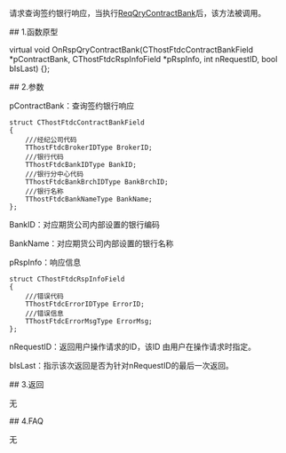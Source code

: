 <p>请求查询签约银行响应，当执行<a href="../../CTHOSTFTDCTRADERSPI/REQQRYCONTRACTBANK/">ReqQryContractBank</a>后，该方法被调用。</p>
<span class="anchor" id="9ac59507-130b-46fe-9c61-05a17cf9ef95"></span>
## 1.函数原型
<p>virtual void OnRspQryContractBank(CThostFtdcContractBankField *pContractBank, CThostFtdcRspInfoField *pRspInfo, int nRequestID, bool bIsLast) {};</p>
<span class="anchor" id="3e673733-9524-42a4-9ec8-05863c6f421f"></span>
## 2.参数
<p>pContractBank：查询签约银行响应</p>
<pre><code>struct CThostFtdcContractBankField
{
    ///经纪公司代码
    TThostFtdcBrokerIDType BrokerID;
    ///银行代码
    TThostFtdcBankIDType BankID;
    ///银行分中心代码
    TThostFtdcBankBrchIDType BankBrchID;
    ///银行名称
    TThostFtdcBankNameType BankName;
};
</code></pre>
<p>BankID：对应期货公司内部设置的银行编码</p>
<p>BankName：对应期货公司内部设置的银行名称</p>
<p>pRspInfo：响应信息</p>
<pre><code>struct CThostFtdcRspInfoField
{
    ///错误代码
    TThostFtdcErrorIDType ErrorID;
    ///错误信息
    TThostFtdcErrorMsgType ErrorMsg;
};
</code></pre>
<p>nRequestID：返回用户操作请求的ID，该ID 由用户在操作请求时指定。</p>
<p>bIsLast：指示该次返回是否为针对nRequestID的最后一次返回。</p>
<span class="anchor" id="4346b4f7-2232-490d-9cea-2a8b9a94cf4b"></span>
## 3.返回
<p>无</p>
<span class="anchor" id="2c0aebb3-8711-4714-9612-36ebe9e57b70"></span>
## 4.FAQ
<p>无</p>
